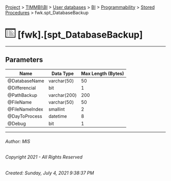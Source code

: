 #### 

[Project](../../../../../index.md) > [TIMMBI\\BI](../../../../index.md) > [User databases](../../../index.md) > [BI](../../index.md) > [Programmability](../index.md) > [Stored Procedures](Stored_Procedures.md) > fwk.spt_DatabaseBackup

# ![Stored Procedures](../../../../../Images/StoredProcedure32.png) [fwk].[spt_DatabaseBackup]

---

## <a name="#parameters"></a>Parameters

| Name | Data Type | Max Length (Bytes) |
|---|---|---|
| @DatabaseName | varchar(50) | 50 |
| @Differencial | bit | 1 |
| @PathBackup | varchar(200) | 200 |
| @FileName | varchar(50) | 50 |
| @FileNameIndex | smallint | 2 |
| @DayToProcess | datetime | 8 |
| @Debug | bit | 1 |


---

###### Author:  MIS

###### Copyright 2021 - All Rights Reserved

###### Created: Sunday, July 4, 2021 9:38:37 PM

